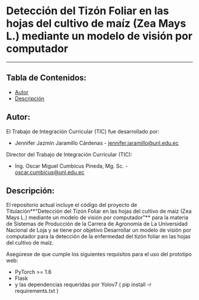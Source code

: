 # Detección del Tizón Foliar en las hojas del cultivo de maíz (Zea Mays L.) mediante un modelo de visión por computador


------------
## Tabla de Contenidos:
- [Autor](#autor)
- [Descripción ](#descripción)


## Autor:
El  Trabajo de Integración Curricular (TIC) fue desarrollado por:
- Jennifer Jazmín Jaramillo Cárdenas - jennifer.jaramillo@unl.edu.ec

Director del Trabajo de Integración Curricular (TIC):
- Ing. Oscar Miguel Cumbicus Pineda, Mg. Sc. - oscar.cumbicus@unl.edu.ec

## Descripción:

El repositorio actual incluye el código del proyecto de Titulación**"Detección del Tizón Foliar en las hojas del cultivo de maíz (Zea Mays L.) mediante un modelo de visión por computador"** para la materia de Sistemas de Producción de la Carrera de Agronomía de La Universidad Nacional de Loja y se tiene por objetivo Desarrollar un modelo de visión por computador para la detección de la enfermedad del tizón foliar en las hojas del cultivo de maíz.

Asegúrese de que cumple los siguientes requisitos para el uso del prototipo web:
- PyTorch >= 1.6
- Flask
- y las dependencias requeridas por Yolov7 ( pip install -r requirements.txt )